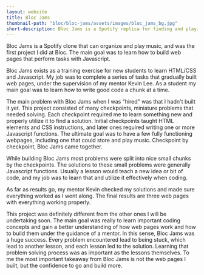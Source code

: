 ```yaml
---
layout: website
title: Bloc Jams
thumbnail-path: "bloc/bloc-jams/assets/images/bloc_jams_bg.jpg"
short-description: Bloc Jams is a Spotify replica for finding and playing music.
---
```

Bloc Jams is a Spotify clone that can organize and play music, and was the first project I did at Bloc. The main goal was to learn how to build web pages that perform tasks with Javascript.

Bloc Jams exists as a training exercise for new students to learn HTML/CSS and Javascript. My job was to complete a series of tasks that gradually built web pages, under the supervision of my mentor Kevin Lee. As a student my main goal was to learn how to write good code a chunk at a time.

 The main problem with Bloc Jams when I was "hired" was that I hadn't built it yet. This project consisted of many checkpoints, miniature problems that needed solving. Each checkpoint required me to learn something new and properly utilize it to find a solution. Initial checkpoints taught HTML elements and CSS instructions, and later ones required writing one or more Javascript functions. The ultimate goal was to have a few fully functioning webpages, including one that could store and play music. Checkpoint by checkpoint, Bloc Jams came together.

 While building Bloc Jams most problems were split into nice small chunks by the checkpoints. The solutions to these small problems were generally Javascript functions. Usually a lesson would teach a new idea or bit of code, and my job was to learn that and utilize it effectively when coding.

 As far as results go, my mentor Kevin checked my solutions and made sure everything worked as I went along. The final results are three web pages with everything working properly.

 This project was definitely different from the other ones I will be undertaking soon. The main goal was really to learn important coding concepts and gain a better understanding of how web pages work and how to build them under the guidance of a mentor. In this sense, Bloc Jams was a huge success. Every problem encountered lead to being stuck, which lead to another lesson, and each lesson led to the solution. Learning that problem solving process was as important as the lessons themselves. To me the most important takeaway from Bloc Jams is not the web pages I built, but the confidence to go and build more.
